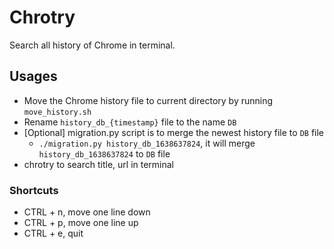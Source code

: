 # Chrotry

Search all history of Chrome in terminal.

## Usages

- Move the Chrome history file to current directory by running `move_history.sh`
- Rename `history_db_{timestamp}` file to the name `DB`
- [Optional] migration.py script is to merge the newest history file to `DB` file
  - `./migration.py history_db_1638637824`, it will merge `history_db_1638637824` to `DB` file
- chrotry to search title, url in terminal

### Shortcuts

- CTRL + n, move one line down
- CTRL + p, move one line up
- CTRL + e, quit
